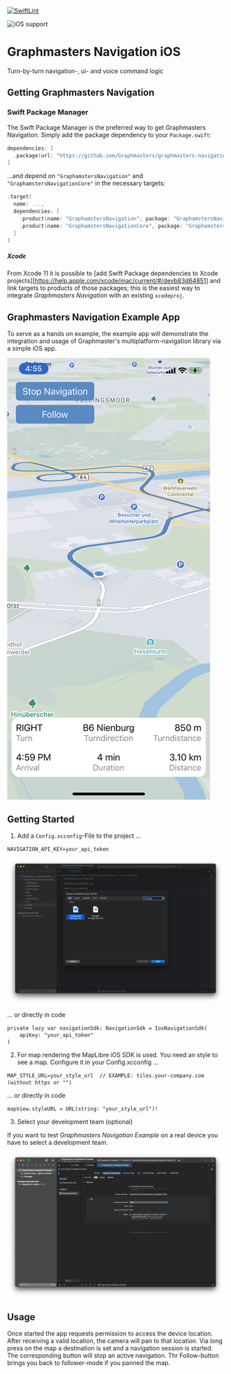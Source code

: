 [![SwiftLint](https://github.com/Graphmasters/graphmasters-navigation-ios/actions/workflows/ios_swift_lint.yml/badge.svg)](https://github.com/Graphmasters/graphmasters-navigation-ios/actions/workflows/ios_swift_lint.yml)

![iOS support](https://img.shields.io/badge/iOS-≥10.0-blue.svg?logo=apple)

# Graphmasters Navigation iOS

Turn-by-turn navigation-, ui- and voice command logic

## Getting Graphmasters Navigation

### Swift Package Manager

The Swift Package Manager is the preferred way to get Graphmasters Navigation. Simply add the
package dependency to your `Package.swift`:

```swift
dependencies: [
  .package(url: "https://github.com/Graphmasters/graphmasters-navigation-ios", from: "0.0.1")
]
```

...and depend on `"GraphamstersNavigation"` and `"GraphamstersNavigationCore"` in the necessary targets:

```swift
.target(
  name: ...,
  dependencies: [
    .product(name: "GraphamstersNavigation", package: "GraphamstersNavigation"),
    .product(name: "GraphamstersNavigationCore", package: "GraphamstersNavigation")
  ]
]
```

##### Xcode

From Xcode 11 it is possible to [add Swift Package dependencies to Xcode
projects][https://help.apple.com/xcode/mac/current/#/devb83d64851] and link targets to products of those packages; this is the
easiest way to integrate *Graphmasters Navigation* with an existing `xcodeproj`.

## Graphmasters Navigation Example App

To serve as a hands on example, the example app will demonstrate the integration and usage of Graphmaster's multiplatform-navigation library via a simple iOS app.

<img alt="Graphmasters Navigation Example App" src="Doc/graphmasters_navigation_example_app.jpeg" />

## Getting Started

1. Add a `Config.xcconfig`-File to the project ...

```
NAVIGATION_API_KEY=your_api_token
```

<img alt="xcconfig" src="Doc/config_file.png" />

... or directly in code

```
private lazy var navigationSdk: NavigationSdk = IosNavigationSdk(
    apiKey: "your_api_token"
)
```

2. For map rendering the MapLibre iOS SDK is used. You need an style to see a map. Configure it in your Config.xcconfig ...
```
MAP_STYLE_URL=your_style_url  // EXAMPLE: tiles.your-company.com (without https or "")
```
... or directly in code
```
mapView.styleURL = URL(string: "your_style_url")! 
```

3. Select your development team (optional)

If you want to test *Graphmasters Navigation Example* on a real device you have to select a development team.

<img alt="Signing" src="Doc/development_team.png" />

## Usage
Once started the app requests permission to access the device location. After receiving a valid location, the camera will pan to that location.
Via long press on the map a destination is set and a navigation session is started.
The corresponding button will stop an active navigation. Thr Follow-button brings you back to follower-mode if you panned the map.
